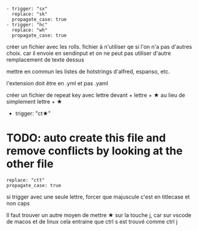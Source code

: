     - trigger: "sx"
      replace: "sk"
      propagate_case: true
    - trigger: "hc"
      replace: "wh"
      propagate_case: true
créer un fichier avec les rolls. fichier à n'utiliser qe si l'on n'a pas d'autres choix. car il envoie en sendinput et on ne peut pas utiliser d'autre remplacement de texte dessus

mettre en commun les listes de hotstrings d'alfred, espanso, etc.

l'extension doit être en .yml et pas .yaml

créer un fichier de repeat key avec lettre devant + lettre + ★ au lieu de simplement lettre + ★
  - trigger: "ct★"
  # TODO: auto create this file and remove conflicts by looking at the other file
    replace: "ctt"
    propagate_case: true

si trigger avec une seule lettre, forcer que majuscule c'est en titlecase et non caps

Il faut trouver un autre moyen de mettre ★ sur la touche j, car sur vscode de macos et de linux cela entraine que ctrl s est trouvé comme ctrl j